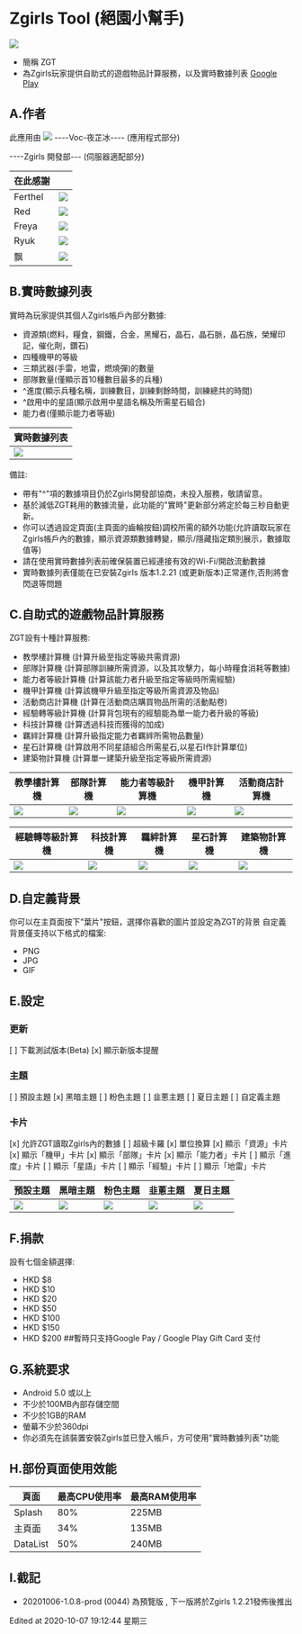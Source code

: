 # Zgirls Tool (絕園小幫手) 
![](http://cmt.25u.com:9513/zg/readme/ic_launcher_round.png)
- 簡稱 ZGT
- 為Zgirls玩家提供自助式的遊戲物品計算服務，以及實時數據列表
[Google Play](https://play.google.com/store/apps/details?id=voc.net.tools.zgirls_tool)


## A.作者
此應用由
![](http://cmt.25u.com:9513/zg/readme/est_icon_round00.png)
----Voc-夜芷冰---- (應用程式部分)

----Zgirls 開發部--- (伺服器適配部分)

| 在此感謝 ||
| ------------ |---------------|
| Ferthel| ![](https://cdn.discordapp.com/avatars/522386492224438274/e85844e4de3923ab25283aaec2c09f8a.png?size=128) |
| Red| ![](https://cdn.discordapp.com/avatars/514450558720147461/fc98c7f2ae77ea980798caa19de2c739.png?size=128) |
| Freya| ![](http://cmt.25u.com:9513/zg/readme/freya_icon.png) |
| Ryuk| ![](https://cdn.discordapp.com/avatars/739744647324237874/eb6fd6f99085e1bef2f781e17d79d915.png?size=128) |
| 飘 | ![](http://cmt.25u.com:9513/zg/readme/piau_icon.png) |

## B.實時數據列表
實時為玩家提供其個人Zgirls帳戶內部分數據:
* 資源類(燃料，糧食，鋼鐵，合金，黑耀石，晶石，晶石脈，晶石族，榮耀印記，催化劑，鑽石)
* 四種機甲的等級
* 三類武器(手雷，地雷，燃燒彈)的數量
* 部隊數量(僅顯示首10種數目最多的兵種)
* ^進度(顯示兵種名稱，訓練數目，訓練剩餘時間，訓練總共的時間)
* ^啟用中的星語(顯示啟用中星語名稱及所需星石組合)
* 能力者(僅顯示能力者等級)

| 實時數據列表 |
|-|
|![](http://cmt.25u.com:9513/zg/readme/datalist_total.png)|

備註:
* 帶有"^"項的數據項目仍於Zgirls開發部協商，未投入服務，敬請留意。
* 基於減低ZGT耗用的數據流量，此功能的"實時"更新部分將定於每三秒自動更新。
* 你可以透過設定頁面(主頁面的齒輪按鈕)調校所需的額外功能(允許讀取玩家在Zgirls帳戶內的數據，顯示資源類數據轉變，顯示/隱藏指定類別展示，數據取值等)
* 請在使用實時數據列表前確保裝置已經連接有效的Wi-Fi/開啟流動數據
* 實時數據列表僅能在已安裝Zgirls 版本1.2.21 (或更新版本)正常運作,否則將會閃退等問題

## C.自助式的遊戲物品計算服務
ZGT設有十種計算服務:
- 教學樓計算機 (計算升級至指定等級共需資源)
- 部隊計算機 (計算部隊訓練所需資源，以及其攻擊力，每小時糧食消耗等數據)
- 能力者等級計算機 (計算該能力者升級至指定等級時所需經驗)
- 機甲計算機 (計算該機甲升級至指定等級所需資源及物品)
- 活動商店計算機 (計算在活動商店購買物品所需的活動點卷)
- 經驗轉等級計算機 (計算背包現有的經驗能為單一能力者升級的等級)
- 科技計算機 (計算透過科技而獲得的加成)
- 羈絆計算機 (計算升級指定能力者羈絆所需物品數量)
- 星石計算機 (計算啟用不同星語組合所需星石,以星石I作計算單位)
- 建築物計算機 (計算單一建築升級至指定等級所需資源)

| 教學樓計算機 |部隊計算機 |能力者等級計算機 |機甲計算機 |活動商店計算機 |
|-|-|-|-|-|
| ![](http://cmt.25u.com:9513/zg/readme/tb.png)| ![](http://cmt.25u.com:9513/zg/readme/troop.png)| ![](http://cmt.25u.com:9513/zg/readme/exp.png)| ![](http://cmt.25u.com:9513/zg/readme/mecha.png)| ![](http://cmt.25u.com:9513/zg/readme/event.png)|

|經驗轉等級計算機 |科技計算機 |羈絆計算機 |星石計算機 |建築物計算機 |
|-|-|-|-|-|
|![](http://cmt.25u.com:9513/zg/readme/expc.png)| ![](http://cmt.25u.com:9513/zg/readme/tech.png)| ![](http://cmt.25u.com:9513/zg/readme/kizuna.png)| ![](http://cmt.25u.com:9513/zg/readme/star.png)| ![](http://cmt.25u.com:9513/zg/readme/build.png)|

## D.自定義背景
你可以在主頁面按下"葉片"按鈕，選擇你喜歡的圖片並設定為ZGT的背景
自定義背景僅支持以下格式的檔案:
- PNG
- JPG
- GIF

## E.設定
### 更新
 [ ] 下載測試版本(Beta)
 [x] 顯示新版本提醒

### 主題
 [ ] 預設主題
 [x] 黑暗主題
 [ ] 粉色主題
 [ ] 韭蔥主題
 [ ] 夏日主題
 [ ] 自定義主題

### 卡片
 [x] 允許ZGT讀取Zgirls內的數據
 [ ] 超級卡羅
 [x] 單位換算
 [x] 顯示「資源」卡片
 [x] 顯示「機甲」卡片
 [x] 顯示「部隊」卡片
 [x] 顯示「能力者」卡片
 [ ] 顯示「進度」卡片
 [ ] 顯示「星語」卡片
 [ ] 顯示「經驗」卡片
 [ ] 顯示「地雷」卡片

|預設主題|黑暗主題|粉色主題|韭蔥主題|夏日主題|
|-|-|-|-|-|
|![](http://cmt.25u.com:9513/zg/readme/theme1.png)|![](http://cmt.25u.com:9513/zg/readme/theme2.png)|![](http://cmt.25u.com:9513/zg/readme/theme3.png)|![](http://cmt.25u.com:9513/zg/readme/theme4.png)|![](http://cmt.25u.com:9513/zg/readme/theme5.png)|


## F.捐款
設有七個金額選擇:
- HKD $8
- HKD $10
- HKD $20
- HKD $50
- HKD $100
- HKD $150
- HKD $200
##暫時只支持Google Pay / Google Play Gift Card 支付

## G.系統要求
- Android 5.0 或以上
- 不少於100MB內部存儲空間
- 不少於1GB的RAM
- 螢幕不少於360dpi
- 你必須先在該裝置安裝Zgirls並已登入帳戶，方可使用"實時數據列表"功能

## H.部份頁面使用效能
| 頁面 |最高CPU使用率|最高RAM使用率|
| ------------ |---------------|---------------|
| Splash |80%|225MB|
| 主頁面 |34%|135MB|
| DataList|50%|240MB|

## I.截記
* 20201006-1.0.8-prod (0044) 為預覽版 , 下一版將於Zgirls 1.2.21發佈後推出

Edited at 2020-10-07 19:12:44 星期三









